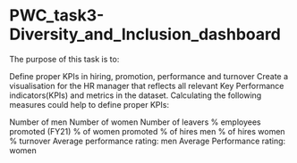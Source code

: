 # PWC_task3-Diversity_and_Inclusion_dashboard
The purpose of this task is to:

Define proper KPIs in hiring, promotion, performance and turnover
Create a visualisation for the HR manager that reflects all relevant Key Performance indicators(KPIs) and metrics in the dataset.
Calculating the following measures could help to define proper KPIs:

Number of men
Number of women
Number of leavers
% employees promoted (FY21)
% of women promoted
% of hires men
% of hires women
% turnover
Average performance rating: men
Average Performance rating: women
